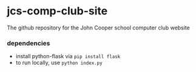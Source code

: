 # jcs-comp-club-site
The github repository for the John Cooper school computer club website

### dependencies
* install python-flask via <code>pip install flask</code>
* to run locally, use <code>python index.py</code>
